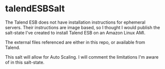 # talendESBSalt

The Talend ESB does not have installation instructions for ephemeral servers.  Their instructions are image based, so I thought I would publish the salt-state I've created to install Talend ESB on an Amazon Linux AMI.

The external files referenced are either in this repo, or available from Talend.

This salt will allow for Auto Scaling.  I will comment the limitations I'm aware of in this salt-state.
